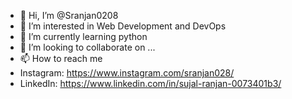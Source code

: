 - 👋 Hi, I’m @Sranjan0208
- 👀 I’m interested in Web Development and DevOps
- 🌱 I’m currently learning python
- 💞️ I’m looking to collaborate on ...
- 📫 How to reach me 
- Instagram: https://www.instagram.com/sranjan028/
- LinkedIn: https://www.linkedin.com/in/sujal-ranjan-0073401b3/

<!---
Sranjan0208/Sranjan0208 is a ✨ special ✨ repository because its `README.md` (this file) appears on your GitHub profile.
You can click the Preview link to take a look at your changes.
--->
